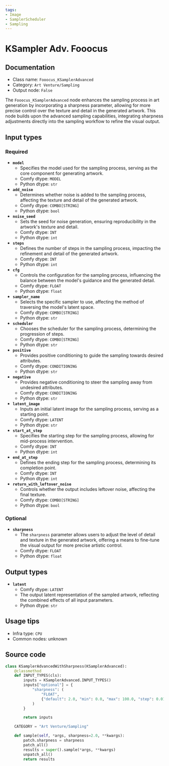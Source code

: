 ```yaml
---
tags:
- Image
- SamplerScheduler
- Sampling
---
```


# KSampler Adv. Fooocus
## Documentation
- Class name: `Fooocus_KSamplerAdvanced`
- Category: `Art Venture/Sampling`
- Output node: `False`

The `Fooocus_KSamplerAdvanced` node enhances the sampling process in art generation by incorporating a sharpness parameter, allowing for more precise control over the texture and detail in the generated artwork. This node builds upon the advanced sampling capabilities, integrating sharpness adjustments directly into the sampling workflow to refine the visual output.
## Input types
### Required
- **`model`**
    - Specifies the model used for the sampling process, serving as the core component for generating artwork.
    - Comfy dtype: `MODEL`
    - Python dtype: `str`
- **`add_noise`**
    - Determines whether noise is added to the sampling process, affecting the texture and detail of the generated artwork.
    - Comfy dtype: `COMBO[STRING]`
    - Python dtype: `bool`
- **`noise_seed`**
    - Sets the seed for noise generation, ensuring reproducibility in the artwork's texture and detail.
    - Comfy dtype: `INT`
    - Python dtype: `int`
- **`steps`**
    - Defines the number of steps in the sampling process, impacting the refinement and detail of the generated artwork.
    - Comfy dtype: `INT`
    - Python dtype: `int`
- **`cfg`**
    - Controls the configuration for the sampling process, influencing the balance between the model's guidance and the generated detail.
    - Comfy dtype: `FLOAT`
    - Python dtype: `float`
- **`sampler_name`**
    - Selects the specific sampler to use, affecting the method of traversing the model's latent space.
    - Comfy dtype: `COMBO[STRING]`
    - Python dtype: `str`
- **`scheduler`**
    - Chooses the scheduler for the sampling process, determining the progression of steps.
    - Comfy dtype: `COMBO[STRING]`
    - Python dtype: `str`
- **`positive`**
    - Provides positive conditioning to guide the sampling towards desired attributes.
    - Comfy dtype: `CONDITIONING`
    - Python dtype: `str`
- **`negative`**
    - Provides negative conditioning to steer the sampling away from undesired attributes.
    - Comfy dtype: `CONDITIONING`
    - Python dtype: `str`
- **`latent_image`**
    - Inputs an initial latent image for the sampling process, serving as a starting point.
    - Comfy dtype: `LATENT`
    - Python dtype: `str`
- **`start_at_step`**
    - Specifies the starting step for the sampling process, allowing for mid-process intervention.
    - Comfy dtype: `INT`
    - Python dtype: `int`
- **`end_at_step`**
    - Defines the ending step for the sampling process, determining its completion point.
    - Comfy dtype: `INT`
    - Python dtype: `int`
- **`return_with_leftover_noise`**
    - Controls whether the output includes leftover noise, affecting the final texture.
    - Comfy dtype: `COMBO[STRING]`
    - Python dtype: `bool`
### Optional
- **`sharpness`**
    - The `sharpness` parameter allows users to adjust the level of detail and texture in the generated artwork, offering a means to fine-tune the visual output for more precise artistic control.
    - Comfy dtype: `FLOAT`
    - Python dtype: `float`
## Output types
- **`latent`**
    - Comfy dtype: `LATENT`
    - The output latent representation of the sampled artwork, reflecting the combined effects of all input parameters.
    - Python dtype: `str`
## Usage tips
- Infra type: `CPU`
- Common nodes: unknown


## Source code
```python
class KSamplerAdvancedWithSharpness(KSamplerAdvanced):
    @classmethod
    def INPUT_TYPES(cls):
        inputs = KSamplerAdvanced.INPUT_TYPES()
        inputs["optional"] = {
            "sharpness": (
                "FLOAT",
                {"default": 2.0, "min": 0.0, "max": 100.0, "step": 0.01},
            )
        }

        return inputs

    CATEGORY = "Art Venture/Sampling"

    def sample(self, *args, sharpness=2.0, **kwargs):
        patch.sharpness = sharpness
        patch_all()
        results = super().sample(*args, **kwargs)
        unpatch_all()
        return results

```
